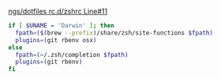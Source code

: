 [ngs/dotfiles rc.d/zshrc Line#11](https://github.com/ngs/dotfiles/blob/master/rc.d/zshrc#L11)

```sh
if [ $UNAME = 'Darwin' ]; then
  fpath=($(brew --prefix)/share/zsh/site-functions $fpath)
  plugins=(git rbenv osx)
else
  fpath=(~/.zsh/completion $fpath)
  plugins=(git rbenv)
fi
```
